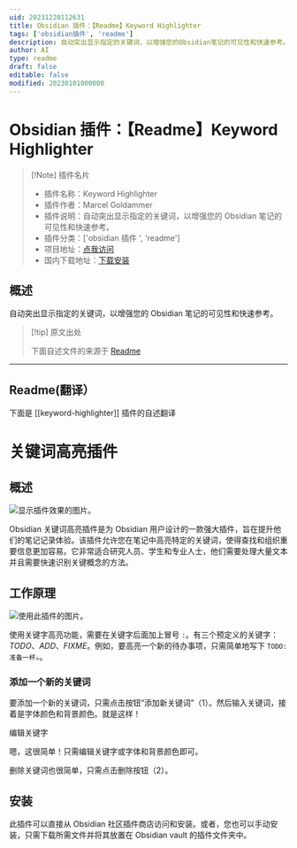 ```yaml
---
uid: 20231220112631
title: Obsidian 插件：【Readme】Keyword Highlighter
tags: ['obsidian插件', 'readme']
description: 自动突出显示指定的关键词，以增强您的Obsidian笔记的可见性和快速参考。
author: AI
type: readme
draft: false
editable: false
modified: 20230101000000
---
```


# Obsidian 插件：【Readme】Keyword Highlighter

> [!Note] 插件名片
> - 插件名称：Keyword Highlighter
> - 插件作者：Marcel Goldammer
> - 插件说明：自动突出显示指定的关键词，以增强您的 Obsidian 笔记的可见性和快速参考。
> - 插件分类：['obsidian 插件 ', 'readme']
> - 项目地址：[点我访问](https://github.com/marcel-goldammer/obsidian-keyword-highlighter)
> - 国内下载地址：[下载安装](https://pkmer.cn/products/plugin/pluginMarket/?keyword-highlighter)

## 概述

自动突出显示指定的关键词，以增强您的 Obsidian 笔记的可见性和快速参考。

> [!tip] 原文出处
>
>下面自述文件的来源于 [Readme](https://ghproxy.net/https://raw.githubusercontent.com/marcel-goldammer/obsidian-keyword-highlighter/main/README.md)

---

## Readme(翻译）

下面是 [[keyword-highlighter]] 插件的自述翻译

# 关键词高亮插件

## 概述

![显示插件效果的图片。](https://cdn.pkmer.cn/covers/keyword-highlighter_2_0.png!pkmer)

Obsidian 关键词高亮插件是为 Obsidian 用户设计的一款强大插件，旨在提升他们的笔记记录体验。该插件允许您在笔记中高亮特定的关键词，使得查找和组织重要信息更加容易。它非常适合研究人员、学生和专业人士，他们需要处理大量文本并且需要快速识别关键概念的方法。

## 工作原理

![使用此插件的图片。](https://cdn.pkmer.cn/covers/keyword-highlighter_2_1.png!pkmer)

使用关键字高亮功能，需要在关键字后面加上冒号 `:`。有三个预定义的关键字：_TODO_、_ADD_、_FIXME_。例如，要高亮一个新的待办事项，只需简单地写下 `TODO: 准备一杯☕`。

### 添加一个新的关键词

要添加一个新的关键词，只需点击按钮“添加新关键词”（1）。然后输入关键词，接着是字体颜色和背景颜色。就是这样！

编辑关键字

嗯，这很简单！只需编辑关键字或字体和背景颜色即可。

删除关键词也很简单，只需点击删除按钮（2）。

## 安装

此插件可以直接从 Obsidian 社区插件商店访问和安装。或者，您也可以手动安装，只需下载所需文件并将其放置在 Obsidian vault 的插件文件夹中。
